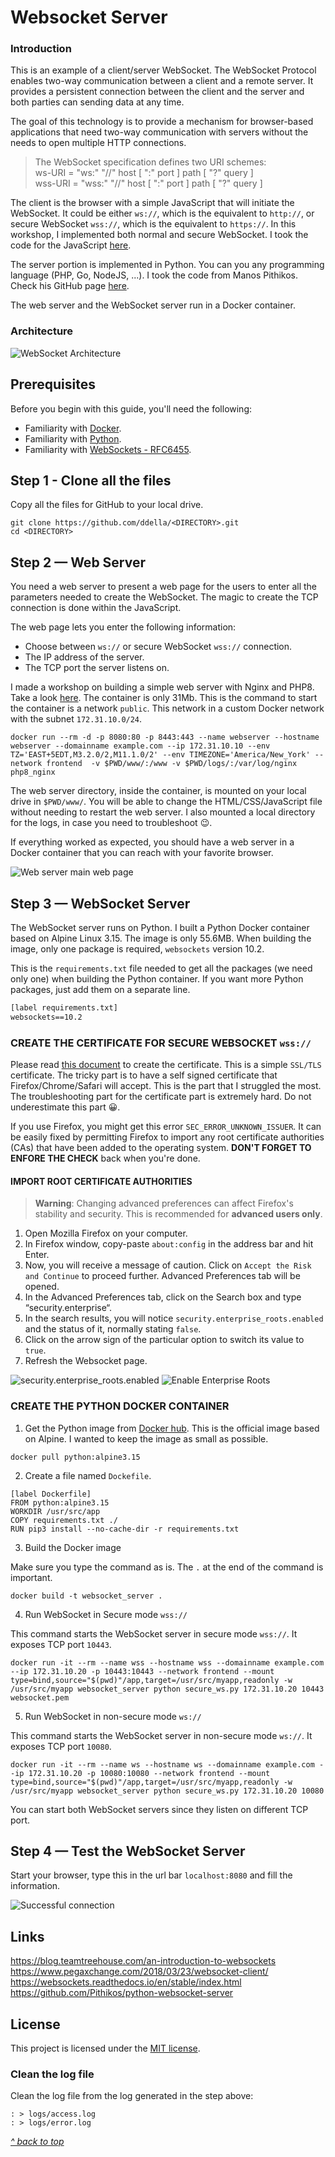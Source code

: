 ﻿
# Websocket Server

### Introduction

This is an example of a client/server WebSocket. The WebSocket Protocol enables two-way communication between a client and a remote server. It provides a persistent connection between the client and the server and both parties can sending data at any time.

The goal of this technology is to provide a mechanism for browser-based applications that need two-way communication with servers without the needs to open multiple HTTP connections.

>The WebSocket specification defines two URI schemes:  
>ws-URI = "ws:" "//" host [ ":" port ] path [ "?" query ]  
>wss-URI = "wss:" "//" host [ ":" port ] path [ "?" query ]  

The client is the browser with a simple JavaScript that will initiate the WebSocket. It could be either `ws://`, which is the equivalent to `http://`, or secure WebSocket `wss://`, which is the equivalent to `https://`. In this workshop, I implemented both normal and secure WebSocket. I took the code for the JavaScript [here](https://www.pegaxchange.com/2018/03/23/websocket-client/).

The server portion is implemented in Python. You can you any programming language (PHP, Go, NodeJS, ...). I took the code from Manos Pithikos. Check his GitHub page [here](https://github.com/Pithikos/python-websocket-server).

The web server and the WebSocket server run in a Docker container.

### Architecture

![WebSocket Architecture](images/architecture.jpg "Architecture")

## Prerequisites

Before you begin with this guide, you'll need the following:

- Familiarity with [Docker](https://www.docker.com/).
- Familiarity with [Python](https://www.python.org/).
- Familiarity with [WebSockets - RFC6455](https://datatracker.ietf.org/doc/html/rfc6455).

## Step 1 - Clone all the files

Copy all the files for GitHub to your local drive.

```command
git clone https://github.com/ddella/<DIRECTORY>.git
cd <DIRECTORY>
```

## Step 2 — Web Server

You need a web server to present a web page for the users to enter all the parameters needed to create the WebSocket. The magic to create the TCP connection is done within the JavaScript.

The web page lets you enter the following information:

- Choose between `ws://` or secure WebSocket `wss://` connection.
- The IP address of the server.
- The TCP port the server listens on.

I made a workshop on building a simple web server with Nginx and PHP8. Take a look [here](https://github.com/ddella/PHP8-Nginx). The container is only 31Mb. This is the command to start the container is a network `public`. This network in a custom Docker network with the subnet `172.31.10.0/24`.

```command
docker run --rm -d -p 8080:80 -p 8443:443 --name webserver --hostname webserver --domainname example.com --ip 172.31.10.10 --env TZ='EAST+5EDT,M3.2.0/2,M11.1.0/2' --env TIMEZONE='America/New_York' --network frontend  -v $PWD/www/:/www -v $PWD/logs/:/var/log/nginx php8_nginx
```

The web server directory, inside the container, is mounted on your local drive in `$PWD/www/`. You will be able to change the HTML/CSS/JavaScript file without needing to restart the web server. I also mounted a local directory for the logs, in case you need to troubleshoot 😉.

If everything worked as expected, you should have a web server in a Docker container that you can reach with your favorite browser.

![Web server main web page](images/webpage.jpg "Main Web Page")

## Step 3 — WebSocket Server

The WebSocket server runs on Python. I built a Python Docker container based on Alpine Linux 3.15. The image is only 55.6MB. When building the image, only one package is required, `websockets` version 10.2.

This is the `requirements.txt` file needed to get all the packages (we need only one) when building the Python container. If you want more Python packages, just add them on a separate line.

```txt
[label requirements.txt]
websockets==10.2
```

### CREATE THE CERTIFICATE FOR SECURE WEBSOCKET `wss://`

Please read [this document](certificate.md) to create the certificate. This is a simple `SSL/TLS` certificate. The tricky part is to have a self signed certificate that Firefox/Chrome/Safari will accept. This is the part that I struggled the most. The troubleshooting part for the certificate part is extremely hard. Do not underestimate this part 😀.

If you use Firefox, you might get this error `SEC_ERROR_UNKNOWN_ISSUER`. It can be easily fixed by permitting Firefox to import any root certificate authorities (CAs) that have been added to the operating system. **DON'T FORGET TO ENFORE THE CHECK** back when you're done.

#### IMPORT ROOT CERTIFICATE AUTHORITIES

>**Warning**: Changing advanced preferences can affect Firefox's stability and security. This is recommended for **advanced users only**.

1. Open Mozilla Firefox on your computer.
2. In Firefox window, copy-paste `about:config` in the address bar and hit Enter.
3. Now, you will receive a message of caution. Click on `Accept the Risk and Continue` to proceed further. Advanced Preferences tab will be opened.
4. In the Advanced Preferences tab, click on the Search box and type “security.enterprise“.
5. In the search results, you will notice `security.enterprise_roots.enabled` and the status of it, normally stating `false`.
6. Click on the arrow sign of the particular option to switch its value to `true`.
7. Refresh the Websocket page.

![security.enterprise_roots.enabled](images/firefox-SEC_ERROR_UNKNOWN_ISSUER.jpg "Firefox")
![Enable Enterprise Roots](https://support.mozilla.org/en-US/kb/how-disable-enterprise-roots-preference "Enable Enterprise Roots")
### CREATE THE PYTHON DOCKER CONTAINER

1. Get the Python image from [Docker hub](https://hub.docker.com/_/python/). This is the official image based on Alpine. I wanted to keep the image as small as possible.

```command
docker pull python:alpine3.15
```

2. Create a file named `Dockefile`.

```docker
[label Dockerfile]
FROM python:alpine3.15
WORKDIR /usr/src/app
COPY requirements.txt ./
RUN pip3 install --no-cache-dir -r requirements.txt
```

3. Build the Docker image

Make sure you type the command as is. The `.` at the end of the command is important.
```command
docker build -t websocket_server .
```
4. Run WebSocket in Secure mode `wss://`

This command starts the WebSocket server in secure mode `wss://`. It exposes TCP port `10443`.

```command
docker run -it --rm --name wss --hostname wss --domainname example.com --ip 172.31.10.20 -p 10443:10443 --network frontend --mount type=bind,source="$(pwd)"/app,target=/usr/src/myapp,readonly -w /usr/src/myapp websocket_server python secure_ws.py 172.31.10.20 10443 websocket.pem
```

5. Run WebSocket in non-secure mode `ws://`

This command starts the WebSocket server in non-secure mode `ws://`. It exposes TCP port `10080`.

```command
docker run -it --rm --name ws --hostname ws --domainname example.com --ip 172.31.10.20 -p 10080:10080 --network frontend --mount type=bind,source="$(pwd)"/app,target=/usr/src/myapp,readonly -w /usr/src/myapp websocket_server python secure_ws.py 172.31.10.20 10080
```

You can start both WebSocket servers since they listen on different TCP port.

## Step 4 — Test the WebSocket Server

Start your browser, type this in the url bar `localhost:8080` and fill the information.

![Successful connection](images/connect.jpg "Success")

## Links

https://blog.teamtreehouse.com/an-introduction-to-websockets
https://www.pegaxchange.com/2018/03/23/websocket-client/
https://websockets.readthedocs.io/en/stable/index.html
https://github.com/Pithikos/python-websocket-server

## License

This project is licensed under the [MIT license](LICENSE).

### Clean the log file

Clean the log file from the log generated in the step above:
```command
: > logs/access.log
: > logs/error.log
```

[_^ back to top_](Websocket-Server)
